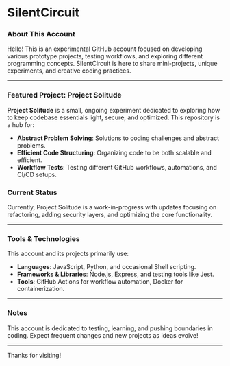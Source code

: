 # SilentCircuit

### About This Account  
Hello! This is an experimental GitHub account focused on developing various prototype projects, testing workflows, and exploring different programming concepts. SilentCircuit is here to share mini-projects, unique experiments, and creative coding practices.

---

### Featured Project: **Project Solitude**

**Project Solitude** is a small, ongoing experiment dedicated to exploring how to keep codebase essentials light, secure, and optimized. This repository is a hub for:

- **Abstract Problem Solving**: Solutions to coding challenges and abstract problems.
- **Efficient Code Structuring**: Organizing code to be both scalable and efficient.
- **Workflow Tests**: Testing different GitHub workflows, automations, and CI/CD setups.

### Current Status
Currently, Project Solitude is a work-in-progress with updates focusing on refactoring, adding security layers, and optimizing the core functionality.

---

### Tools & Technologies

This account and its projects primarily use:

- **Languages**: JavaScript, Python, and occasional Shell scripting.
- **Frameworks & Libraries**: Node.js, Express, and testing tools like Jest.
- **Tools**: GitHub Actions for workflow automation, Docker for containerization.

---

### Notes

This account is dedicated to testing, learning, and pushing boundaries in coding. Expect frequent changes and new projects as ideas evolve!

---

Thanks for visiting!
